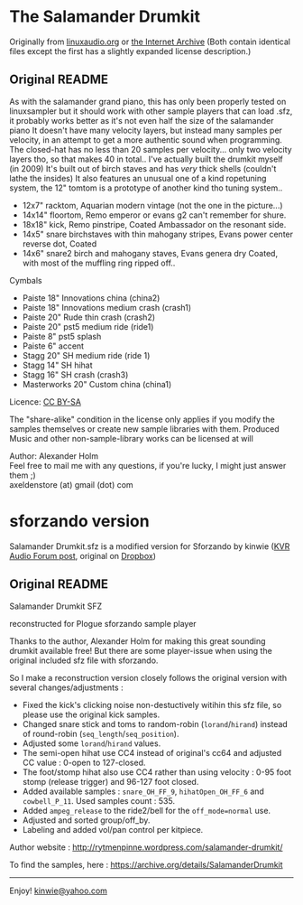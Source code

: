 # The Salamander Drumkit #

Originally from [linuxaudio.org](http://download.linuxaudio.org/musical-instrument-libraries/sfz/salamander_drumkit_v1.tar.7z) or [the Internet Archive](https://archive.org/details/SalamanderDrumkit)  (Both contain identical files except the first has a slightly expanded license description.)

## Original README ##

As with the salamander grand piano, this has only been properly tested on linuxsampler but it should work with other sample
players that can load .sfz, it probably works better as it's not even half the size of the salamander piano
It doesn't have many velocity layers, but instead many samples per velocity, in an attempt to get a more authentic sound when programming.
The closed-hat has no less than 20 samples per velocity... only two velocity layers tho, so that makes 40 in total..
I've actually built the drumkit myself (in 2009) It's built out of birch staves and
has _very_ thick shells (couldn't lathe the insides) It also features an unusual one of a kind ropetuning system,
the 12" tomtom is a prototype of another kind tho tuning system..

- 12x7" racktom, Aquarian modern vintage (not the one in the picture...)
- 14x14" floortom, Remo emperor or evans g2 can't remember for shure.
- 18x18" kick, Remo pinstripe, Coated Ambassador on the resonant side.
- 14x5" snare birchstaves with thin mahogany stripes, Evans power center reverse dot, Coated
- 14x6" snare2 birch and mahogany staves, Evans genera dry Coated, with most of the muffling ring ripped off..

Cymbals

- Paiste 18" Innovations china (china2)
- Paiste 18" Innovations medium crash (crash1)
- Paiste 20" Rude thin crash (crash2)
- Paiste 20" pst5 medium ride (ride1)
- Paiste 8"  pst5 splash
- Paiste 6"  accent
- Stagg 20" SH medium ride (ride 1)
- Stagg 14" SH hihat
- Stagg 16" SH crash (crash3)
- Masterworks 20" Custom china (china1)


Licence: [CC BY-SA](http://creativecommons.org/licenses/by-sa/3.0/)

The "share-alike" condition in the license only applies if you modify
the samples themselves or create new sample libraries with them.
Produced Music and other non-sample-library works can be licensed at will


Author: Alexander Holm  
Feel free to mail me with any questions, if you're lucky, I might just answer them ;)  
axeldenstore (at) gmail (dot) com


# sforzando version #

Salamander Drumkit.sfz is a modified version for Sforzando by kinwie ([KVR Audio Forum post](http://www.kvraudio.com/forum/viewtopic.php?p=6189825#p6189825), original on [Dropbox](https://www.dropbox.com/s/i24fgjryj05w5gp/Salamander_Drumkit_sforzando.rar?dl=0)) 


## Original README ##

Salamander Drumkit SFZ

reconstructed for Plogue sforzando sample player

Thanks to the author, Alexander Holm for making this great sounding drumkit available free!
But there are some player-issue when using the original included sfz file with sforzando.

So I make a reconstruction version closely follows the original version with several changes/adjustments :

- Fixed the kick's clicking noise non-destuctively witihin this sfz file, so please use the original kick samples.
- Changed snare stick and toms to random-robin (`lorand`/`hirand`) instead of round-robin (`seq_length`/`seq_position`).
- Adjusted some `lorand`/`hirand` values.
- The semi-open hihat use CC4 instead of original's cc64 and adjusted CC value : 0-open to 127-closed.
- The foot/stomp hihat also use CC4 rather than using velocity : 0-95 foot stomp (release trigger) and 96-127 foot closed.
- Added available samples : `snare_OH_FF_9`, `hihatOpen_OH_FF_6` and `cowbell_P_11`. Used samples count : 535.
- Added `ampeg_release` to the ride2/bell for the `off_mode=normal` use.
- Adjusted and sorted group/off_by.
- Labeling and added vol/pan control per kitpiece.

Author website :
http://rytmenpinne.wordpress.com/salamander-drumkit/

To find the samples, here :
https://archive.org/details/SalamanderDrumkit

---------------------
Enjoy!
kinwie@yahoo.com
